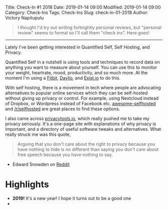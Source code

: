 Title: Check-In #1 2018
Date: 2019-01-14 09:00
Modified: 2019-01-14 09:00
Category: Check-Ins
Tags: Check-Ins
Slug: check-in-01-2018
Author: Victory Napitupulu

> I thought I'd try out writing fortnightly personal reviews, but "personal review" seems to formal so I'll call them "check ins". Here goes!

---

Lately I've been getting interested in Quantified Self, Self Hosting, and Privacy.

Quantified Self in a nutshell is using tools and techniques to record data on anything you want to measure about yourself. You can use this to monitor your weight, heartrate, mood, productivity, and so much more. At the moment I'm using a [Fitbit](//fitbit.com), [Daylio](//daylio.webflow.io/), and [Exist.io](//exist.io) to do this.

With self hosting, there is a movement in tech where people are advocating alternatives to popular online services which they can be self-hosted without giving up privacy or control. For example, using Nextcloud instead of Dropbox, or Wordpress instead of Facebook etc. [awesome-selfhosted](//github.com/Kickball/awesome-selfhosted) and [/r/selfhosted](reddit.com/r/selfhosted/) are great places to find these options.

I also came across [privacytools.io](//privacytools.io), which really pushed me to take my privacy seriously. It's a one-page site with explanations of why privacy is important, and a directory of useful software tweaks and alternatives. What really struck me was this quote,

> Arguing that you don't care about the right to privacy because you have nothing to hide is no different than saying you don't care about free speech because you have nothing to say.
- Edward Snowden on [Reddit](//reddit.com/r/IAmA/comments/36ru89/just_days_left_to_kill_mass_surveillance_under/crglgh2)

# Highlights #
* **2019!** It's a new year! I hope it turns out to be a good one
*
